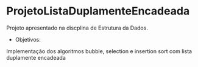 # ProjetoListaDuplamenteEncadeada

Projeto apresentado na discplina de Estrutura da Dados.

- Objetivos: 

Implementação dos algoritmos bubble, selection e insertion sort com lista duplamente encadeada
